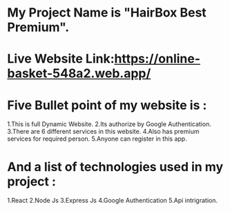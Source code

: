 # My Project Name is "HairBox Best Premium".
# Live Website Link:https://online-basket-548a2.web.app/
# Five Bullet point of my website is :
1.This is full Dynamic Website.
2.Its authorize by Google Authentication.
3.There are 6 different services in this website.
4.Also has premium services for required person.
5.Anyone can register in this app.
#  And a list of technologies used in my  project :
1.React
2.Node Js
3.Express Js
4.Google Authentication
5.Api intrigration.
